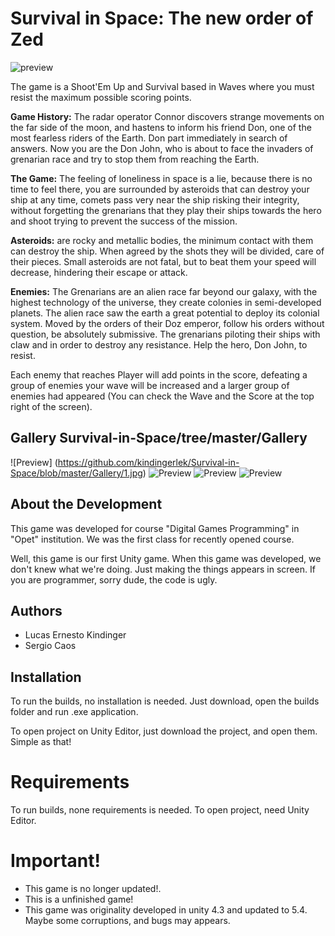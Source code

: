 # Survival in Space: The new order of Zed

![preview](https://github.com/kindingerlek/Survival-in-Space/tree/master/Gallery/4.jpg)

The game is a Shoot'Em Up and Survival based in Waves where you must resist the maximum possible scoring points.

**Game History:** The radar operator Connor discovers strange movements on the far side of the moon, and hastens to inform his friend Don, one of the most fearless riders of the Earth. Don part immediately in search of answers. Now you are the Don John, who is about to face the invaders of grenarian race and try to stop them from reaching the Earth.

**The Game:** The feeling of loneliness in space is a lie, because there is no time to feel there, you are surrounded by asteroids that can destroy your ship at any time, comets pass very near the ship risking their integrity, without forgetting the grenarians that they play their ships towards the hero and shoot trying to prevent the success of the mission.

**Asteroids:** are rocky and metallic bodies, the minimum contact with them can destroy the ship. When agreed by the shots they will be divided, care of their pieces. Small asteroids are not fatal, but to beat them your speed will decrease, hindering their escape or attack.

**Enemies:** The Grenarians are an alien race far beyond our galaxy, with the highest technology of the universe, they create colonies in semi-developed planets. The alien race saw the earth a great potential to deploy its colonial system. Moved by the orders of their Doz emperor, follow his orders without question, be absolutely submissive. The grenarians piloting their ships with claw and in order to destroy any resistance. Help the hero, Don John, to resist.

Each enemy that reaches Player will add points in the score, defeating a group of enemies your wave will be increased and a larger group of enemies had appeared (You can check the Wave and the Score at the top right of the screen).

## Gallery Survival-in-Space/tree/master/Gallery
![Preview]
(https://github.com/kindingerlek/Survival-in-Space/blob/master/Gallery/1.jpg)
![Preview](https://github.com/kindingerlek/Survival-in-Space/tree/master/Gallery/2.jpg)
![Preview](https://github.com/kindingerlek/Survival-in-Space/tree/master/Gallery/3.jpg)
![Preview](https://github.com/kindingerlek/Survival-in-Space/tree/master/Gallery/5.jpg)

## About the Development
This game was developed for course "Digital Games Programming" in "Opet" institution. We was the first class for recently opened course.

Well, this game is our first Unity game. When this game was developed, we don't knew what we're doing. Just making the things appears in screen. If you are programmer, sorry dude, the code is ugly.

## Authors
- Lucas Ernesto Kindinger
- Sergio Caos

## Installation
To run the builds, no installation is needed. Just download, open the builds folder and run .exe application.

To open project on Unity Editor, just download the project, and open them. Simple as that!

# Requirements
To run builds, none requirements is needed.
To open project, need Unity Editor.

# Important!
- This game is no longer updated!.
- This is a unfinished game!
- This game was originality developed in unity 4.3 and updated to 5.4. Maybe some corruptions, and bugs may appears.
